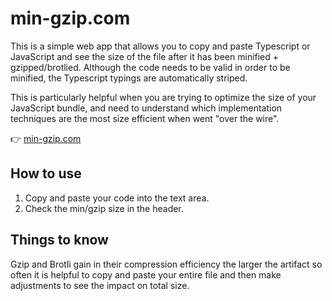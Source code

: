 # min-gzip.com

This is a simple web app that allows you to copy and paste Typescript or JavaScript and see the size of the file after it has been minified + gzipped/brotlied. Although the code needs to be valid in order to be minified, the Typescript typings are automatically striped.

This is particularly helpful when you are trying to optimize the size of your JavaScript bundle, and need to understand which implementation techniques are the most size efficient when went "over the wire".

👉 [min-gzip.com](https://min-gzip.com)

## How to use

1. Copy and paste your code into the text area.
2. Check the min/gzip size in the header.

## Things to know

Gzip and Brotli gain in their compression efficiency the larger the artifact so often it is helpful to copy and paste your entire file and then make adjustments to see the impact on total size.
